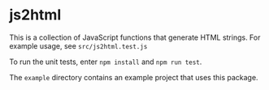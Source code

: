 # js2html

This is a collection of JavaScript functions that generate HTML strings.
For example usage, see `src/js2html.test.js`

To run the unit tests, enter `npm install` and `npm run test`.

The `example` directory contains an example project that uses this package.
